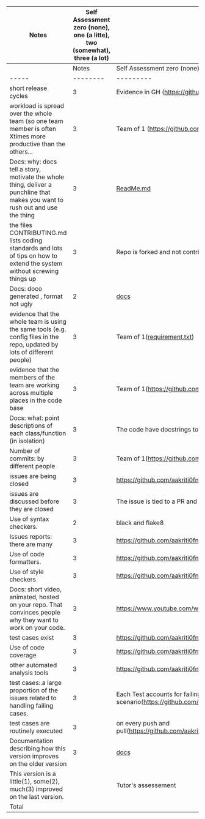 | Notes|Self Assessment  zero (none), one (a litte), two (somewhat), three (a lot)| Evidence|
|-----|--------|---------|
|| Notes|Self Assessment  zero (none), one (a litte), two (somewhat), three (a lot)| Evidence|
|-----|--------|---------|
|short release cycles|3|Evidence in GH  (https://github.com/aakriti0fnu/cheapBuy/graphs/contributors)|
| workload is spread over the whole team (so one team member is often Xtimes more productive than the others...|3|Team of 1 (https://github.com/aakriti0fnu/cheapBuy/commits/dev_aakriti)|
| Docs: why: docs tell a story, motivate the whole thing, deliver a punchline that makes you want to rush out and use the thing|3| [ReadMe.md](https://github.com/aakriti0fnu/cheapBuy/blob/dev_aakriti/README.md)|
| the files CONTRIBUTING.md lists coding standards and lots of tips on how to extend the system without screwing things up| 3|Repo is forked and not contributing to the original branch |
|Docs: doco generated , format not ugly| 2|[docs](./Code_Description_phase2.pdf)|
|evidence that the whole team is using the same tools (e.g. config files in the repo, updated by lots of different people)|3 |Team of 1([requirement.txt](https://github.com/aakriti0fnu/cheapBuy/blob/dev_aakriti/requirements.txt))|
|evidence that the members of the team are working across multiple places in the code base| 3| Team of 1(https://github.com/aakriti0fnu/cheapBuy/commits/dev_aakriti)|
|Docs: what: point descriptions of each class/function (in isolation)| 3|The code have docstrings to describe functionality of each function.Also it is in [docs](./Code_Description_phase2.pdf) folder |
|Number of commits: by different people| 3|Team of 1(https://github.com/aakriti0fnu/cheapBuy/graphs/contributors)|
|issues are being closed| 3| https://github.com/aakriti0fnu/cheapBuy/issues?q=is%3Aissue+is%3Aclosed|
|issues are discussed before they are closed|3 |The issue is tied to a PR and closed when merged.|
| Use of syntax checkers.|2 |black and flake8 |
|Issues reports: there are many |3 | https://github.com/aakriti0fnu/cheapBuy/issues|
|Use of code formatters. | 3| https://github.com/aakriti0fnu/cheapBuy/blob/dev_aakriti/.github/workflows/code_formatter.yml|
|Use of style checkers| 3 | https://github.com/aakriti0fnu/cheapBuy/blob/dev_aakriti/.github/workflows/style_checker.yml |
| Docs: short video, animated, hosted on your repo. That convinces people why they want to work on your code.| 3|https://www.youtube.com/watch?v=Rd5pno8FuD4|
|test cases exist| 3| https://github.com/aakriti0fnu/cheapBuy/tree/dev_aakriti/tests|
|Use of code coverage| 3 | https://github.com/aakriti0fnu/cheapBuy/tree/dev_aakriti/.github/workflows|
|other automated analysis tools| 3 | https://github.com/aakriti0fnu/cheapBuy/blob/dev_aakriti/.github/workflows/unit_test.yml|
 |test cases:.a large proportion of the issues related to handling failing cases.| 3| Each Test accounts for failing scenario(https://github.com/aakriti0fnu/cheapBuy/tree/dev_aakriti/tests) |
|test cases are routinely executed| 3| on every push and pull(https://github.com/aakriti0fnu/cheapBuy/blob/dev_aakriti/.github/workflows/unit_test.yml)|
| Documentation describing how this version improves on the older version| 3| [docs](./updated_version_CheapBuy.pdf)|
|This version is a little(1), some(2), much(3) improved on the last version.| |Tutor's assessement|
|Total| | |
